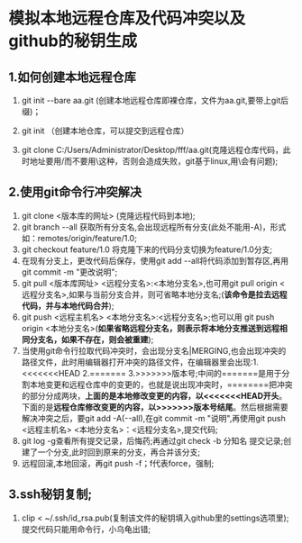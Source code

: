 # 模拟本地远程仓库及代码冲突以及github的秘钥生成
## 1.如何创建本地远程仓库
1. git init --bare aa.git (创建本地远程仓库即裸仓库，文件为aa.git,要带上git后缀)；

2. git init （创建本地仓库，可以提交到远程仓库）

3. git clone C:/Users/Administrator/Desktop/fff/aa.git(克隆远程仓库代码，此时地址要用/而不要用\这种，否则会造成失败，git基于linux,用\会有问题);

## 2.使用git命令行冲突解决
1. git clone <版本库的网址> (克隆远程代码到本地);
2. git branch --all 获取所有分支名,会出现远程所有分支(此处不能用-A)，形式如：remotes/origin/feature/1.0;
3. git checkout feature/1.0 将克隆下来的代码分支切换为feature/1.0分支;
4. 在现有分支上，更改代码后保存，使用git add --all将代码添加到暂存区,再用git commit -m "更改说明";
5. git pull <版本库网址> <远程分支名>:<本地分支名>,也可用git pull origin <远程分支名>,如果与当前分支合并，则可省略本地分支名;(**该命令是拉去远程代码，并与本地代码合并**);
6. git push <远程主机名> <本地分支名>:<远程分支名>;也可以用 git push origin <本地分支名>(**如果省略远程分支名，则表示将本地分支推送到远程相同分支名，如果不存在，则会被重建**);
7. 当使用git命令行拉取代码冲突时，会出现分支名|MERGING,也会出现冲突的路径文件，此时用编辑器打开冲突的路径文件，在编辑器里会出现:1.<<<<<<<HEAD  2.======= 3.>>>>>>>版本号;中间的=======是用于分割本地变更和远程仓库中的变更的，也就是说出现冲突时，========把冲突的部分分成两块，**上面的是本地修改变更的内容，以<<<<<<<HEAD开头**。下面的是**远程仓库修改变更的内容，以>>>>>>>版本号结尾**。然后根据需要解决冲突之后，要git add -A(--all),在git commit -m "说明",再使用git push <远程主机名> <本地分支名>：<远程分支名>,提交代码;
8. git log -g查看所有提交记录，后悔药;再通过git check -b 分知名 提交记录;创建了一个分支,此时回到原来的分支，再合并该分支;
9. 远程回滚,本地回滚，再git push -f；f代表force，强制;

## 3.ssh秘钥复制;
1. clip < ~/.ssh/id_rsa.pub(复制该文件的秘钥填入github里的settings选项里);提交代码只能用命令行，小乌龟出错;


